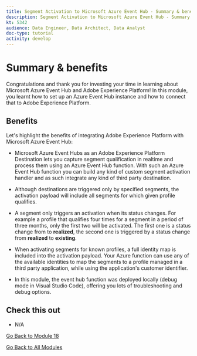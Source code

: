 ```yaml
---
title: Segment Activation to Microsoft Azure Event Hub - Summary & benefits
description: Segment Activation to Microsoft Azure Event Hub - Summary & benefits
kt: 5342
audience: Data Engineer, Data Architect, Data Analyst
doc-type: tutorial
activity: develop
---
```


# Summary & benefits

Congratulations and thank you for investing your time in learning about Microsoft Azure Event Hub and Adobe Experience Platform! 
In this module, you learnt how to set up an Azure Event Hub instance and how to connect that to Adobe Experience Platform.

## Benefits

Let's highlight the benefits of integrating Adobe Experience Platform with Microsoft Azure Event Hub:

- Microsoft Azure Event Hubs as an Adobe Experience Platform Destination lets you capture segment qualification in realtime and process them using an Azure Event Hub function. With such an Azure Event Hub function you can build any kind of custom segment activation handler and as such integrate any kind of third party destination.

- Although destinations are triggered only by specified segments, the activation payload will include all segments for which given profile qualifies.

- A segment only triggers an activation when its status changes. For example a profile that qualifies four times for a segment in a period of three months, only the first two will be activated. The first one is a status change from to **realized**, the second one is triggered by a status change from **realized** to **existing**.

- When activating segments for known profiles, a full identity map is included into the activation payload. Your Azure function can use any of the available identities to map the segments to a profile managed in a third party application, while using the application's customer identifier.

- In this module, the event hub function was deployed locally (debug mode in Visual Studio Code), offering you lots of troubleshooting and debug options.

## Check this out

- N/A

[Go Back to Module 18](./segment-activation-microsoft-azure-eventhub.md)

[Go Back to All Modules](./../../overview.md)
